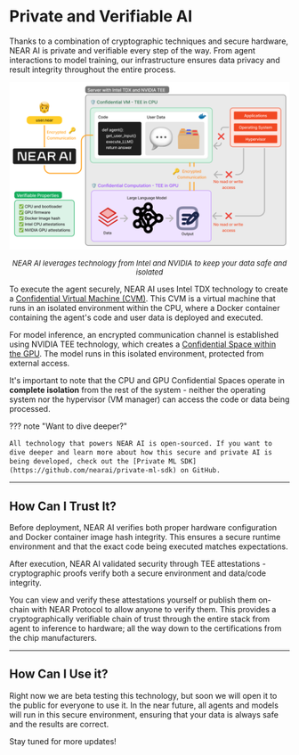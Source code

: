 # Private and Verifiable AI

Thanks to a combination of cryptographic techniques and secure hardware, NEAR AI is private and verifiable every step of the way. From agent interactions to model training, our infrastructure ensures data privacy and result integrity throughout the entire process.

![alt text](assets/tee.png)
<p style="text-align: center; font-size: small; font-style: italic">NEAR AI leverages technology from Intel and NVIDIA to keep your data safe and isolated</p>

To execute the agent securely, NEAR AI uses Intel TDX technology to create a [Confidential Virtual Machine (CVM)](https://www.intel.com/content/www/us/en/developer/tools/trust-domain-extensions/overview.htmlml). This CVM is a virtual machine that runs in an isolated environment within the CPU, where a Docker container containing the agent's code and user data is deployed and executed. 

For model inference, an encrypted communication channel is established using NVIDIA TEE technology, which creates a [Confidential Space within the GPU](https://www.nvidia.com/en-us/data-center/solutions/confidential-computing/). The model runs in this isolated environment, protected from external access.

It's important to note that the CPU and GPU Confidential Spaces operate in **complete isolation** from the rest of the system - neither the operating system nor the hypervisor (VM manager) can access the code or data being processed.

??? note "Want to dive deeper?"

    All technology that powers NEAR AI is open-sourced. If you want to dive deeper and learn more about how this secure and private AI is being developed, check out the [Private ML SDK](https://github.com/nearai/private-ml-sdk) on GitHub. 

---

## How Can I Trust It?

Before deployment, NEAR AI verifies both proper hardware configuration and Docker container image hash integrity. This ensures a secure runtime environment and that the exact code being executed matches expectations.

After execution, NEAR AI validated security through TEE attestations - cryptographic proofs verify both a secure environment and data/code integrity. 

You can view and verify these attestations yourself or publish them on-chain with NEAR Protocol to allow anyone to verify them. This provides a cryptographically verifiable chain of trust through the entire stack from agent to inference to hardware; all the way down to the certifications from the chip manufacturers.

---

## How Can I Use it?

Right now we are beta testing this technology, but soon we will open it to the public for everyone to use it. In the near future, all agents and models will run in this secure environment, ensuring that your data is always safe and the results are correct.

Stay tuned for more updates!
